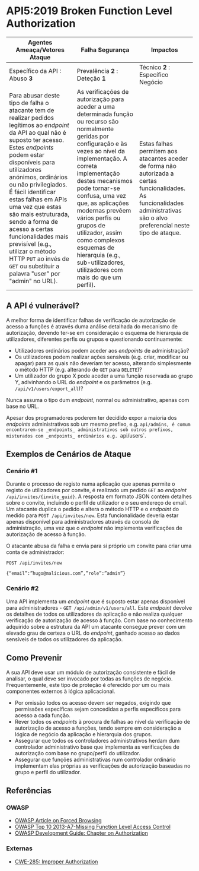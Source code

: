 API5:2019 Broken Function Level Authorization
=============================================

| Agentes Ameaça/Vetores Ataque | Falha Segurança | Impactos |
| - | - | - |
| Específico da API : Abuso **3** | Prevalência **2** : Deteção **1** | Técnico **2** : Específico Negócio |
| Para abusar deste tipo de falha o atacante tem de realizar pedidos legítimos ao _endpoint_ da API ao qual não é suposto ter acesso. Estes _endpoints_ podem estar disponíveis para utilizadores anónimos, ordinários ou não privilegiados. É fácil identificar estas falhas em APIs uma vez que  estas são mais estruturada, sendo a forma de acesso a certas funcionalidades mais previsível (e.g., utilizar o método HTTP `PUT` ao invés de `GET` ou substituir a palavra "user" por "admin" no URL). | As verificações de autorização para aceder a uma determinada função ou recurso são normalmente geridas por configuração e às vezes ao nível da implementação. A correta implementação destes mecanismos pode tornar-se confusa, uma vez que, as aplicações modernas prevêem vários perfis ou grupos de utilizador, assim como complexos esquemas de hierarquia (e.g., sub-utilizadores, utilizadores com mais do que um perfil). | Estas falhas permitem aos atacantes aceder de forma não autorizada a certas funcionalidades. As funcionalidades administrativas são o alvo preferencial neste tipo de ataque. |

## A API é vulnerável?

A melhor forma de identificar falhas de verificação de autorização de acesso a
funções é através duma análise detalhada do mecanismo de autorização, devendo
ter-se em consideração o esquema de hierarquia de utilizadores, diferentes
perfis ou grupos e questionando continuamente:

* Utilizadores ordinários podem aceder aos _endpoints_ de administração?
* Os utilizadores podem realizar ações sensíveis (e.g. criar, modificar ou
  apagar) para as quais não deveriam ter acesso, alterando simplesmente o método
  HTTP (e.g. alterando de `GET` para `DELETE`)?
* Um utilizador do grupo X pode aceder a uma função reservada ao grupo Y,
  adivinhando o URL do _endpoint_ e os parâmetros (e.g.
  `/api/v1/users/export_all`)?

Nunca assuma o tipo dum _endpoint_, normal ou administrativo, apenas com base no
URL.

Apesar dos programadores poderem ter decidido expor a maioria dos _endpoints_
administrativos sob um mesmo prefixo, e.g. `api/admins, é comum encontrarem-se
_endpoints_ administrativos sob outros prefixos, misturados com _endpoints_
ordinários e.g. `api/users`.

## Exemplos de Cenários de Ataque

### Cenário #1

Durante o processo de registo numa aplicação que apenas permite o registo de
utilizadores por convite, é realizado um pedido `GET` ao _endpoint_
`/api/invites/{invite_guid}`. A resposta em formato JSON contém detalhes sobre o
convite, incluindo o perfil de utilizador e o seu endereço de email.
Um atacante duplica o pedido e altera o método HTTP e o _endpoint_ do medido
para `POST /api/invites/new`. Esta funcionalidade deveria estar apenas
disponível para administradores através da consola de administração, uma vez que
o _endpoint_ não implementa verificações de autorização de acesso à função.

O atacante abusa da falha e envia para si próprio um convite para criar uma
conta de administrador:

```
POST /api/invites/new

{“email”:”hugo@malicious.com”,”role”:”admin”}
```

### Cenário #2

Uma API implementa um _endpoint_ que é suposto estar apenas disponível para
administradores - `GET /api/admin/v1/users/all`. Este _endpoint_ devolve os
detalhes de todos os utilizadores da aplicação e não realiza qualquer
verificação de autorização de acesso à função. Com base no conhecimento
adquirido sobre a estrutura da API um atacante consegue prever com um elevado
grau de certeza o URL do _endpoint_, ganhado acesso ao dados sensíveis de todos
os utilizadores da aplicação.

## Como Prevenir

A sua API deve usar um módulo de autorização consistente e fácil de analisar, o
qual deve ser invocado por todas as funções de negócio. Frequentemente, este
tipo de proteção é oferecido por um ou mais componentes externos à lógica
aplicacional.

* Por omissão todos os acesso devem ser negados, exigindo que permissões
  específicas sejam concedidas a perfis específicos para acesso a cada função.
* Rever todos os _endpoints_ à procura de falhas ao nível da verificação de
  autorização de acesso a funções, tendo sempre em consideração a lógica de
  negócio da aplicação e hierarquia dos grupos.
* Assegurar que todos os controladores administrativos herdam dum controlador
  administrativo base que implementa as verificações de autorização com base no
  grupo/perfil do utilizador.
* Assegurar que funções administrativas num controlador ordinário implementam
  elas próprias as verificações de autorização baseadas no grupo e perfil do
  utilizador.

## Referências

### OWASP

* [OWASP Article on Forced Browsing][1]
* [OWASP Top 10 2013-A7-Missing Function Level Access Control][2]
* [OWASP Development Guide: Chapter on Authorization][3]

### Externas

* [CWE-285: Improper Authorization][4]

[1]: https://owasp.org/www-community/attacks/Forced_browsing
[2]: https://www.owasp.org/index.php/Top_10_2013-A7-Missing_Function_Level_Access_Control
[3]: https://owasp.org/www-community/Access_Control
[4]: https://cwe.mitre.org/data/definitions/285.html
